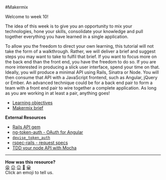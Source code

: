 #Makermix

Welcome to week 10!

The idea of this week is to give you an opportunity to mix your technologies, hone your skills, consolidate your knowledge and pull together everything you have learned in a single application.

To allow you the freedom to direct your own learning, this tutorial will not take the form of a walkthrough. Rather, we will deliver a brief and suggest steps you may want to take to fulfil that brief. If you want to focus more on the back end than the front end, you have the freedom to do so. If you are more interested in producing a slick user interface, spend your time on that. Ideally, you will produce a minimal API using Rails, Sinatra or Node. You will then consume that API with a JavaScript frontend, such as Angular, jQuery or Ember. An advanced technique could be for a back end pair to form a team with a front end pair to wire together a complete application. As long as you are working in at least a pair, anything goes!

* [Learning objectives](https://github.com/makersacademy/course/blob/main/makermix/makermix_learning_objectives.md)
* [Makermix brief](https://github.com/makersacademy/course/blob/main/makermix/makermix.md)

**External Resources**

* [Rails API gem](https://github.com/rails-api/rails-api)
* [ng-token-auth - OAuth for Angular](https://github.com/lynndylanhurley/ng-token-auth)
* [`devise_token_auth`](https://github.com/lynndylanhurley/devise_token_auth)
* [rspec-rails - request specs](https://www.relishapp.com/rspec/rspec-rails/docs/request-specs/request-spec)
* [TDD your node API with Mocha](http://webapplog.com/test-driven-development-in-node-js-with-mocha/)

<!-- BEGIN GENERATED SECTION DO NOT EDIT -->

---

**How was this resource?**  
[😫](https://airtable.com/shrUJ3t7KLMqVRFKR?prefill_Repository=makersacademy/course&prefill_File=archived/makermix/intro_to_makermix.md&prefill_Sentiment=😫) [😕](https://airtable.com/shrUJ3t7KLMqVRFKR?prefill_Repository=makersacademy/course&prefill_File=archived/makermix/intro_to_makermix.md&prefill_Sentiment=😕) [😐](https://airtable.com/shrUJ3t7KLMqVRFKR?prefill_Repository=makersacademy/course&prefill_File=archived/makermix/intro_to_makermix.md&prefill_Sentiment=😐) [🙂](https://airtable.com/shrUJ3t7KLMqVRFKR?prefill_Repository=makersacademy/course&prefill_File=archived/makermix/intro_to_makermix.md&prefill_Sentiment=🙂) [😀](https://airtable.com/shrUJ3t7KLMqVRFKR?prefill_Repository=makersacademy/course&prefill_File=archived/makermix/intro_to_makermix.md&prefill_Sentiment=😀)  
Click an emoji to tell us.

<!-- END GENERATED SECTION DO NOT EDIT -->
